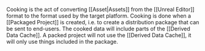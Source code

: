 Cooking is the act of converting [[Asset|Assets]] from the [[Unreal Editor]] format to the format used by the target platform.
Cooking is done when a [[Packaged Project]] is created, i.e. to create a distribution package that can be sent to end-users.
The cooked data will include parts of the [[Derived Data Cache]].
A packed project will not use the [[Derived Data Cache]], it will only use things included in the package.
